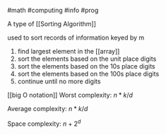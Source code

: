 #math #computing #info #prog 

A type of [[Sorting Algorithm]]

used to sort records of information keyed by m

1. find largest element in the [[array]]
2. sort the elements based on the unit place digits
3. sort the elements based on the 10s place digits
4. sort the elements based on the 100s place digits
5. continue until no more digits


[[big O notation]]
Worst complexity: $n*k/d$

Average complexity: $n*k/d$

Space complexity: $n+2^d$